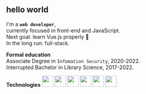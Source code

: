 ## hello world
I'm a **<code>web developer</code>**,  
currently focused in front-end and JavaScript.  
Next goal: learn Vue.js properly 💚  
In the long run: full-stack.  

**Formal education**  
Associate Degree in <code>Infomation Security</code>, 2020-2022.  
Interrupted Bachelor in Library Science, 2017-2022.

**Technologies**
<img src="https://cdn.jsdelivr.net/gh/devicons/devicon/icons/html5/html5-original.svg" width="30" height="30" />
<img src="https://cdn.jsdelivr.net/gh/devicons/devicon/icons/css3/css3-original.svg" width="30" height="30" />
<img src="https://cdn.jsdelivr.net/gh/devicons/devicon/icons/bootstrap/bootstrap-original.svg" width="30" height="30" />
<img src="https://cdn.jsdelivr.net/gh/devicons/devicon/icons/javascript/javascript-original.svg" width="30" height="30" />
<img src="https://cdn.jsdelivr.net/gh/devicons/devicon/icons/vuejs/vuejs-original.svg" width="30" height="30" />
<img src="https://cdn.jsdelivr.net/gh/devicons/devicon/icons/git/git-original.svg" width="30" height="30" />
